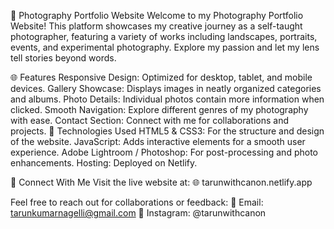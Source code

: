 📸 Photography Portfolio Website
Welcome to my Photography Portfolio Website! This platform showcases my creative journey as a self-taught photographer, featuring a variety of works including landscapes, portraits, events, and experimental photography. Explore my passion and let my lens tell stories beyond words.

🌐 Features
Responsive Design: Optimized for desktop, tablet, and mobile devices.
Gallery Showcase: Displays images in neatly organized categories and albums.
Photo Details: Individual photos contain more information when clicked.
Smooth Navigation: Explore different genres of my photography with ease.
Contact Section: Connect with me for collaborations and projects.
🚀 Technologies Used
HTML5 & CSS3: For the structure and design of the website.
JavaScript: Adds interactive elements for a smooth user experience.
Adobe Lightroom / Photoshop: For post-processing and photo enhancements.
Hosting: Deployed on Netlify.

💌 Connect With Me
Visit the live website at:
🌐 tarunwithcanon.netlify.app

Feel free to reach out for collaborations or feedback:
📧 Email: tarunkumarnagelli@gmail.com
📸 Instagram: @tarunwithcanon




